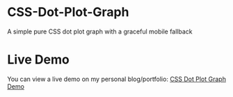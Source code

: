 # CSS-Dot-Plot-Graph

A simple pure CSS dot plot graph with a graceful mobile fallback

# Live Demo

You can view a live demo on my personal blog/portfolio: <a href="https://bradleytaunt.com/CSS-Dot-Plot-Graph/">CSS Dot Plot Graph Demo</a>
